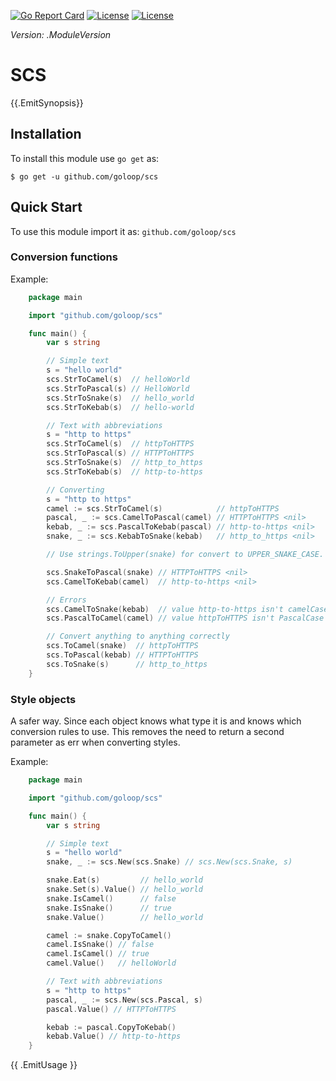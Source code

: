 [//]: # (!!!Don't modify the README.md, use `make readme` to generate it!!!)


[![Go Report Card](https://goreportcard.com/badge/github.com/goloop/scs)](https://goreportcard.com/report/github.com/goloop/scs) [![License](https://img.shields.io/badge/license-BSD-blue)](https://github.com/goloop/scs/blob/master/LICENSE) [![License](https://img.shields.io/badge/godoc-YES-green)](https://godoc.org/github.com/goloop/scs)

*Version: .ModuleVersion*


# SCS

{{.EmitSynopsis}}

## Installation

To install this module use `go get` as:

    $ go get -u github.com/goloop/scs

## Quick Start

To use this module import it as: `github.com/goloop/scs`

### Conversion functions

Example:

```go
    package main

    import "github.com/goloop/scs"

    func main() {
        var s string

        // Simple text
        s = "hello world"
        scs.StrToCamel(s)  // helloWorld
        scs.StrToPascal(s) // HelloWorld
        scs.StrToSnake(s)  // hello_world
        scs.StrToKebab(s)  // hello-world

        // Text with abbreviations
        s = "http to https"
        scs.StrToCamel(s)  // httpToHTTPS
        scs.StrToPascal(s) // HTTPToHTTPS
        scs.StrToSnake(s)  // http_to_https
        scs.StrToKebab(s)  // http-to-https

        // Converting
        s = "http to https"
        camel := scs.StrToCamel(s)            // httpToHTTPS
        pascal, _ := scs.CamelToPascal(camel) // HTTPToHTTPS <nil>
        kebab, _ := scs.PascalToKebab(pascal) // http-to-https <nil>
        snake, _ := scs.KebabToSnake(kebab)   // http_to_https <nil>

        // Use strings.ToUpper(snake) for convert to UPPER_SNAKE_CASE.

        scs.SnakeToPascal(snake) // HTTPToHTTPS <nil>
        scs.CamelToKebab(camel)  // http-to-https <nil>

        // Errors
        scs.CamelToSnake(kebab)  // value http-to-https isn't camelCase style
        scs.PascalToCamel(camel) // value httpToHTTPS isn't PascalCase style

        // Convert anything to anything correctly
        scs.ToCamel(snake)  // httpToHTTPS
        scs.ToPascal(kebab) // HTTPToHTTPS
        scs.ToSnake(s)      // http_to_https
    }
```

### Style objects

A safer way. Since each object knows what type it is and knows
which conversion rules to use. This removes the need to return
a second parameter as err when converting styles.

Example:

```go
    package main

    import "github.com/goloop/scs"

    func main() {
        var s string

        // Simple text
        s = "hello world"
        snake, _ := scs.New(scs.Snake) // scs.New(scs.Snake, s)

        snake.Eat(s)         // hello_world
        snake.Set(s).Value() // hello_world
        snake.IsCamel()      // false
        snake.IsSnake()      // true
        snake.Value()        // hello_world

        camel := snake.CopyToCamel()
        camel.IsSnake() // false
        camel.IsCamel() // true
        camel.Value()   // helloWorld

        // Text with abbreviations
        s = "http to https"
        pascal, _ := scs.New(scs.Pascal, s)
        pascal.Value() // HTTPToHTTPS

        kebab := pascal.CopyToKebab()
        kebab.Value() // http-to-https
    }
```

{{ .EmitUsage }}
